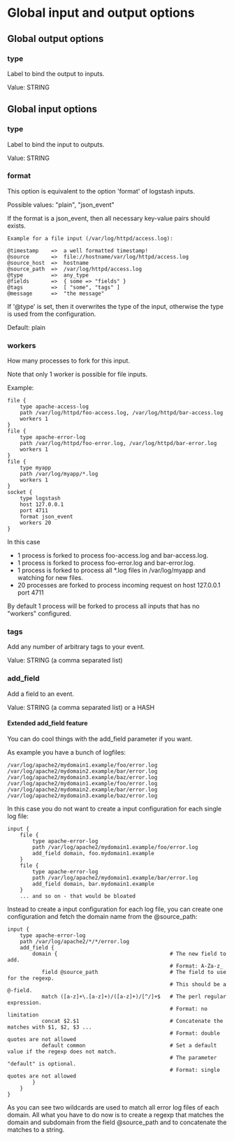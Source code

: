 # Global input and output options

## Global output options

### type

Label to bind the output to inputs.

Value: STRING

## Global input options

### type

Label to bind the input to outputs.

Value: STRING

### format

This option is equivalent to the option 'format' of logstash inputs.

Possible values: "plain", "json_event"

If the format is a json_event, then all necessary key-value pairs should exists.

    Example for a file input (/var/log/httpd/access.log):

    @timestamp    =>  a well formatted timestamp!
    @source       =>  file://hostname/var/log/httpd/access.log
    @source_host  =>  hostname
    @source_path  =>  /var/log/httpd/access.log
    @type         =>  any_type
    @fields       =>  { some => "fields" }
    @tags         =>  [ "some", "tags" ]
    @message      =>  "the message"

If '@type' is set, then it overwrites the type of the input, otherwise the type is used from the configuration.

Default: plain

### workers

How many processes to fork for this input.

Note that only 1 worker is possible for file inputs.

Example:

    file {
        type apache-access-log
        path /var/log/httpd/foo-access.log, /var/log/httpd/bar-access.log
        workers 1
    }
    file {
        type apache-error-log
        path /var/log/httpd/foo-error.log, /var/log/httpd/bar-error.log
        workers 1
    }
    file {
        type myapp
        path /var/log/myapp/*.log
        workers 1
    }
    socket {
        type logstash
        host 127.0.0.1
        port 4711
        format json_event
        workers 20
    }


In this case

* 1 process is forked to process foo-access.log and bar-access.log.
* 1 process is forked to process foo-error.log and bar-error.log.
* 1 process is forked to process all *.log files in /var/log/myapp and watching for new files.
* 20 processes are forked to process incoming request on host 127.0.0.1 port 4711

By default 1 process will be forked to process all inputs that has no "workers" configured.

### tags

Add any number of arbitrary tags to your event.

Value: STRING (a comma separated list)

### add_field

Add a field to an event.

Value: STRING (a comma separated list) or a HASH

#### Extended add_field feature

You can do cool things with the add_field parameter if you want.

As example you have a bunch of logfiles:

    /var/log/apache2/mydomain1.example/foo/error.log
    /var/log/apache2/mydomain2.example/bar/error.log
    /var/log/apache2/mydomain3.example/baz/error.log
    /var/log/apache2/mydomain1.example/foo/error.log
    /var/log/apache2/mydomain2.example/bar/error.log
    /var/log/apache2/mydomain3.example/baz/error.log

In this case you do not want to create a input configuration for each single log file:

    input {
        file {
            type apache-error-log
            path /var/log/apache2/mydomain1.example/foo/error.log
            add_field domain, foo.mydomain1.example
        }
        file {
            type apache-error-log
            path /var/log/apache2/mydomain1.example/bar/error.log
            add_field domain, bar.mydomain1.example
        }
        ... and so on - that would be bloated

Instead to create a input configuration for each log file, you can create one configuration
and fetch the domain name from the @source_path:

    input {
        type apache-error-log
        path /var/log/apache2/*/*/error.log
        add_field {
            domain {                                    # The new field to add.
                                                        # Format: A-Za-z_
               field @source_path                       # The field to use for the regexp.
                                                        # This should be a @-field.
               match ([a-z]+\.[a-z]+)/([a-z]+)/[^/]+$   # The perl regular expression.
                                                        # Format: no limitation
               concat $2.$1                             # Concatenate the matches with $1, $2, $3 ...
                                                        # Format: double quotes are not allowed
               default common                           # Set a default value if the regexp does not match.
                                                        # The parameter "default" is optional.
                                                        # Format: single quotes are not allowed
            }
        }
    }

As you can see two wildcards are used to match all error log files of each domain.
All what you have to do now is to create a regexp that matches the domain and subdomain
from the field @source_path and to concatenate the matches to a string.

